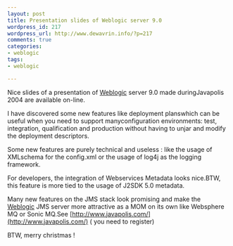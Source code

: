 ```yaml
--- 
layout: post
title: Presentation slides of Weblogic server 9.0
wordpress_id: 217
wordpress_url: http://www.dewavrin.info/?p=217
comments: true
categories: 
- weblogic
tags:
- weblogic

---
```


Nice slides of a presentation of [Weblogic](http://edocs.bea.com/wls/docs81/notes/issues.html "Known issues") server 9.0 made duringJavapolis 2004 are available on-line.

I have discovered some new features like deployment planswhich can be useful when you need to support manyconfiguration environments: test, integration, qualification and production without having to unjar and modify the deployment descriptors.

Some new features are purely technical and useless : like the usage of XMLschema for the config.xml or the usage of log4j as the logging framework.

For developers, the integration of Webservices Metadata looks nice.BTW, this feature is more tied to the usage of J2SDK 5.0 metadata.

Many new features on the JMS stack look promising and make the [Weblogic](http://edocs.bea.com/wls/docs81/notes/issues.html "Known issues") JMS server more attractive as a MOM on its own like Websphere MQ or Sonic MQ.See [http://www.javapolis.com/](http://www.javapolis.com/) ( you need to register)

BTW, merry christmas !
